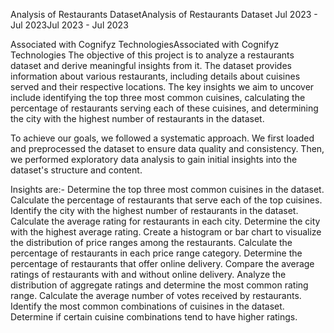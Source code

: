 Analysis of Restaurants DatasetAnalysis of Restaurants Dataset
Jul 2023 - Jul 2023Jul 2023 - Jul 2023

Associated with Cognifyz TechnologiesAssociated with Cognifyz Technologies
The objective of this project is to analyze a restaurants dataset and derive meaningful insights from it. The dataset provides information about various restaurants, including details about cuisines served and their respective locations. The key insights we aim to uncover include identifying the top three most common cuisines, calculating the percentage of restaurants serving each of these cuisines, and determining the city with the highest number of restaurants in the dataset.

To achieve our goals, we followed a systematic approach. We first loaded and preprocessed the dataset to ensure data quality and consistency. Then, we performed exploratory data analysis to gain initial insights into the dataset's structure and content.

Insights are:-
Determine the top three most common cuisines in the dataset.
Calculate the percentage of restaurants that serve each of the top cuisines.
Identify the city with the highest number of restaurants in the dataset.
Calculate the average rating for restaurants in each city.
Determine the city with the highest average rating.
Create a histogram or bar chart to visualize the distribution of price ranges among the restaurants.
Calculate the percentage of restaurants in each price range category.
Determine the percentage of restaurants that offer online delivery.
Compare the average ratings of restaurants with and without online delivery.
Analyze the distribution of aggregate ratings and determine the most common rating range.
Calculate the average number of votes received by restaurants.
Identify the most common combinations of cuisines in the dataset.
Determine if certain cuisine combinations tend to have higher ratings.
